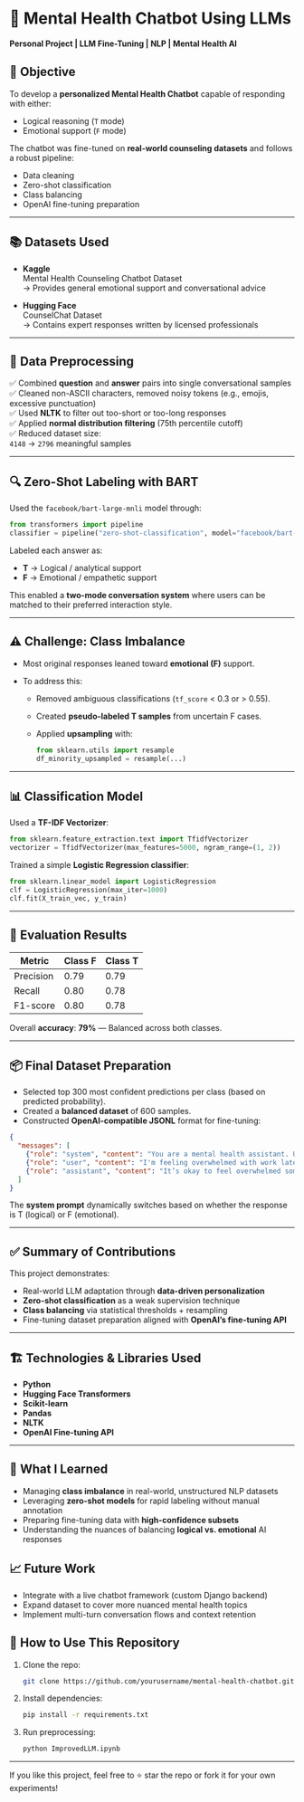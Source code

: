 # 🧠 Mental Health Chatbot Using LLMs

**Personal Project | LLM Fine-Tuning | NLP | Mental Health AI**

## 📌 Objective

To develop a **personalized Mental Health Chatbot** capable of responding with either:
- Logical reasoning (`T` mode)  
- Emotional support (`F` mode)

The chatbot was fine-tuned on **real-world counseling datasets** and follows a robust pipeline:
- Data cleaning  
- Zero-shot classification  
- Class balancing  
- OpenAI fine-tuning preparation  

---

## 📚 Datasets Used

- **Kaggle**  
  Mental Health Counseling Chatbot Dataset  
  → Provides general emotional support and conversational advice

- **Hugging Face**  
  CounselChat Dataset  
  → Contains expert responses written by licensed professionals

---

## 🧹 Data Preprocessing

✅ Combined **question** and **answer** pairs into single conversational samples  
✅ Cleaned non-ASCII characters, removed noisy tokens (e.g., emojis, excessive punctuation)  
✅ Used **NLTK** to filter out too-short or too-long responses  
✅ Applied **normal distribution filtering** (75th percentile cutoff)  
✅ Reduced dataset size:  
`4148` → `2796` meaningful samples  

---

## 🔍 Zero-Shot Labeling with BART

Used the `facebook/bart-large-mnli` model through:
```python
from transformers import pipeline
classifier = pipeline("zero-shot-classification", model="facebook/bart-large-mnli")
````

Labeled each answer as:

* **T** → Logical / analytical support
* **F** → Emotional / empathetic support

This enabled a **two-mode conversation system** where users can be matched to their preferred interaction style.

---

## ⚠️ Challenge: Class Imbalance

* Most original responses leaned toward **emotional (F)** support.
* To address this:

  * Removed ambiguous classifications (`tf_score` < 0.3 or > 0.55).
  * Created **pseudo-labeled T samples** from uncertain F cases.
  * Applied **upsampling** with:

    ```python
    from sklearn.utils import resample
    df_minority_upsampled = resample(...)
    ```

---

## 📊 Classification Model

Used a **TF-IDF Vectorizer**:

```python
from sklearn.feature_extraction.text import TfidfVectorizer
vectorizer = TfidfVectorizer(max_features=5000, ngram_range=(1, 2))
```

Trained a simple **Logistic Regression classifier**:

```python
from sklearn.linear_model import LogisticRegression
clf = LogisticRegression(max_iter=1000)
clf.fit(X_train_vec, y_train)
```

---

## 🧪 Evaluation Results

| Metric    | Class F | Class T |
| --------- | ------- | ------- |
| Precision | 0.79    | 0.79    |
| Recall    | 0.80    | 0.78    |
| F1-score  | 0.80    | 0.78    |

Overall **accuracy**: **79%** — Balanced across both classes.

---

## 📦 Final Dataset Preparation

* Selected top 300 most confident predictions per class (based on predicted probability).
* Created a **balanced dataset** of 600 samples.
* Constructed **OpenAI-compatible JSONL** format for fine-tuning:

```json
{
  "messages": [
    {"role": "system", "content": "You are a mental health assistant. Use emotional support and validation in your response."},
    {"role": "user", "content": "I'm feeling overwhelmed with work lately."},
    {"role": "assistant", "content": "It’s okay to feel overwhelmed sometimes. Make sure you’re taking care of yourself and resting when needed."}
  ]
}
```

The **system prompt** dynamically switches based on whether the response is T (logical) or F (emotional).

---

## ✅ Summary of Contributions

This project demonstrates:

* Real-world LLM adaptation through **data-driven personalization**
* **Zero-shot classification** as a weak supervision technique
* **Class balancing** via statistical thresholds + resampling
* Fine-tuning dataset preparation aligned with **OpenAI’s fine-tuning API**

---

## 🏗 Technologies & Libraries Used

* **Python**
* **Hugging Face Transformers**
* **Scikit-learn**
* **Pandas**
* **NLTK**
* **OpenAI Fine-tuning API**

---

## 💬 What I Learned

* Managing **class imbalance** in real-world, unstructured NLP datasets
* Leveraging **zero-shot models** for rapid labeling without manual annotation
* Preparing fine-tuning data with **high-confidence subsets**
* Understanding the nuances of balancing **logical vs. emotional** AI responses

## 📈 Future Work

* Integrate with a live chatbot framework (custom Django backend)
* Expand dataset to cover more nuanced mental health topics
* Implement multi-turn conversation flows and context retention


## 🌟 How to Use This Repository

1. Clone the repo:

   ```bash
   git clone https://github.com/yourusername/mental-health-chatbot.git
   ```

2. Install dependencies:

   ```bash
   pip install -r requirements.txt
   ```

3. Run preprocessing:

   ```bash
   python ImprovedLLM.ipynb
   ```

---

If you like this project, feel free to ⭐️ star the repo or fork it for your own experiments!
